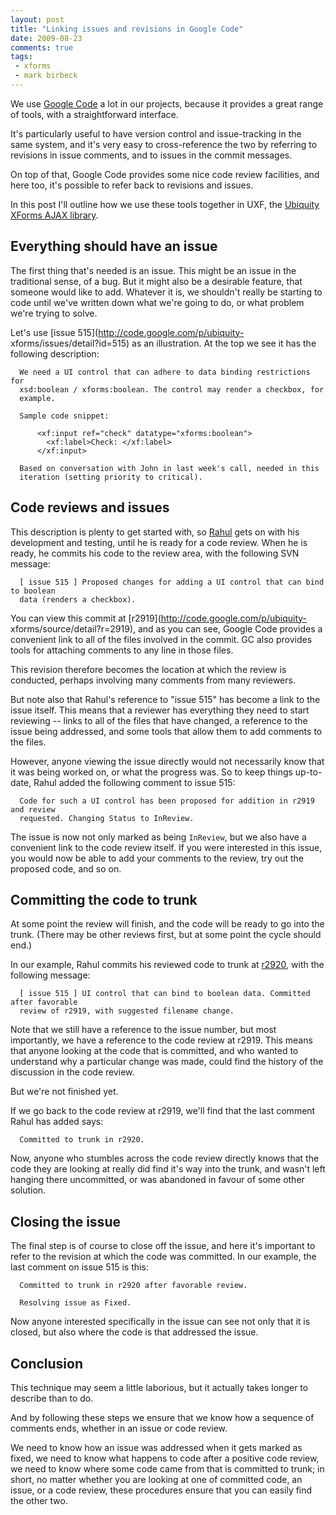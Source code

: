 ```yaml
---
layout: post
title: "Linking issues and revisions in Google Code"
date: 2009-08-23
comments: true
tags:
 - xforms
 - mark birbeck
---
```

  
We use [Google Code](http://code.google.com/) a lot in our projects, because
it provides a great range of tools, with a straightforward interface.

  
It's particularly useful to have version control and issue-tracking in the
same system, and it's very easy to cross-reference the two by referring to
revisions in issue comments, and to issues in the commit messages.

<!-- more -->

  
On top of that, Google Code provides some nice code review facilities, and
here too, it's possible to refer back to revisions and issues.

  
In this post I'll outline how we use these tools together in UXF, the
[Ubiquity XForms AJAX library](http://ubiquity-xforms.googlecode.com/).

  

## Everything should have an issue

  
  
The first thing that's needed is an issue. This might be an issue in the
traditional sense, of a bug. But it might also be a desirable feature, that
someone would like to add. Whatever it is, we shouldn't really be starting to
code until we've written down what we're going to do, or what problem we're
trying to solve.

  
Let's use [issue 515](http://code.google.com/p/ubiquity-
xforms/issues/detail?id=515) as an illustration. At the top we see it has the
following description:

  

    
      
      We need a UI control that can adhere to data binding restrictions for   
      xsd:boolean / xforms:boolean. The control may render a checkbox, for   
      example.  
      
      Sample code snippet:  
      
          <xf:input ref="check" datatype="xforms:boolean">  
            <xf:label>Check: </xf:label>  
          </xf:input>  
      
      Based on conversation with John in last week's call, needed in this   
      iteration (setting priority to critical).  
    

  
  

## Code reviews and issues

  
  
This description is plenty to get started with, so
[Rahul](http://code.google.com/u/rahul.akolkar/) gets on with his development
and testing, until he is ready for a code review. When he is ready, he commits
his code to the review area, with the following SVN message:

  

    
      
      [ issue 515 ] Proposed changes for adding a UI control that can bind to boolean  
      data (renders a checkbox).  
    

  
  
You can view this commit at [r2919](http://code.google.com/p/ubiquity-
xforms/source/detail?r=2919), and as you can see, Google Code provides a
convenient link to all of the files involved in the commit. GC also provides
tools for attaching comments to any line in those files.

  
This revision therefore becomes the location at which the review is conducted,
perhaps involving many comments from many reviewers.

  
But note also that Rahul's reference to "issue 515" has become a link to the
issue itself. This means that a reviewer has everything they need to start
reviewing -- links to all of the files that have changed, a reference to the
issue being addressed, and some tools that allow them to add comments to the
files.

  
However, anyone viewing the issue directly would not necessarily know that it
was being worked on, or what the progress was. So to keep things up-to-date,
Rahul added the following comment to issue 515:

  

    
      
      Code for such a UI control has been proposed for addition in r2919 and review   
      requested. Changing Status to InReview.  
    

  
  
The issue is now not only marked as being `InReview`, but we also have a
convenient link to the code review itself. If you were interested in this
issue, you would now be able to add your comments to the review, try out the
proposed code, and so on.

  

## Committing the code to trunk

  
  
At some point the review will finish, and the code will be ready to go into
the trunk. (There may be other reviews first, but at some point the cycle
should end.)

  
In our example, Rahul commits his reviewed code to trunk at
[r2920](http://code.google.com/p/ubiquity-xforms/source/detail?r=2920), with
the following message:

  

    
      
      [ issue 515 ] UI control that can bind to boolean data. Committed after favorable  
      review of r2919, with suggested filename change.  
    

  
  
Note that we still have a reference to the issue number, but most importantly,
we have a reference to the code review at r2919. This means that anyone
looking at the code that is committed, and who wanted to understand why a
particular change was made, could find the history of the discussion in the
code review.

  
But we're not finished yet.

  
If we go back to the code review at r2919, we'll find that the last comment
Rahul has added says:

  

    
      
      Committed to trunk in r2920.  
    

  
  
Now, anyone who stumbles across the code review directly knows that the code
they are looking at really did find it's way into the trunk, and wasn't left
hanging there uncommitted, or was abandoned in favour of some other solution.

  

## Closing the issue

  
  
The final step is of course to close off the issue, and here it's important to
refer to the revision at which the code was committed. In our example, the
last comment on issue 515 is this:

  

    
      
      Committed to trunk in r2920 after favorable review.  
      
      Resolving issue as Fixed.  
    

  
  
Now anyone interested specifically in the issue can see not only that it is
closed, but also where the code is that addressed the issue.

  

## Conclusion

  
  
This technique may seem a little laborious, but it actually takes longer to
describe than to do.

  
And by following these steps we ensure that we know how a sequence of comments
ends, whether in an issue or code review.

  
We need to know how an issue was addressed when it gets marked as fixed, we
need to know what happens to code after a positive code review, we need to
know where some code came from that is committed to trunk; in short, no matter
whether you are looking at one of committed code, an issue, or a code review,
these procedures ensure that you can easily find the other two.

